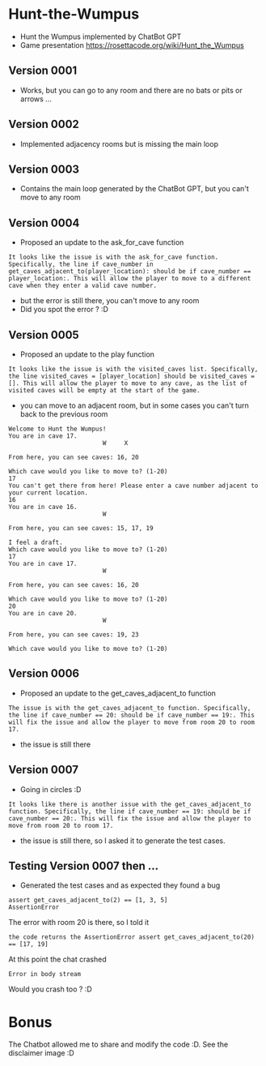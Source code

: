 # Hunt-the-Wumpus
- Hunt the Wumpus implemented by ChatBot GPT
- Game presentation https://rosettacode.org/wiki/Hunt_the_Wumpus

## Version 0001
- Works, but you can go to any room and there are no bats or pits or arrows ...

## Version 0002
- Implemented adjacency rooms but is missing the main loop

## Version 0003
- Contains the main loop generated by the ChatBot GPT, but you can't move to any room

## Version 0004
- Proposed an update to the ask_for_cave function
```
It looks like the issue is with the ask_for_cave function. Specifically, the line if cave_number in get_caves_adjacent_to(player_location): should be if cave_number == player_location:. This will allow the player to move to a different cave when they enter a valid cave number.
```
- but the error is still there, you can't move to any room
- Did you spot the error ? :D

## Version 0005
- Proposed an update to the play function
```
It looks like the issue is with the visited_caves list. Specifically, the line visited_caves = [player_location] should be visited_caves = []. This will allow the player to move to any cave, as the list of visited caves will be empty at the start of the game.
```

- you can move to an adjacent room, but in some cases you can't turn back to the previous room
```
Welcome to Hunt the Wumpus!
You are in cave 17.
                          W     X       

From here, you can see caves: 16, 20

Which cave would you like to move to? (1-20)
17
You can't get there from here! Please enter a cave number adjacent to your current location.
16
You are in cave 16.
                          W             

From here, you can see caves: 15, 17, 19

I feel a draft.
Which cave would you like to move to? (1-20)
17
You are in cave 17.
                          W             

From here, you can see caves: 16, 20

Which cave would you like to move to? (1-20)
20
You are in cave 20.
                          W             

From here, you can see caves: 19, 23

Which cave would you like to move to? (1-20)
```

## Version 0006
- Proposed an update to the get_caves_adjacent_to function
```
The issue is with the get_caves_adjacent_to function. Specifically, the line if cave_number == 20: should be if cave_number == 19:. This will fix the issue and allow the player to move from room 20 to room 17.
```

- the issue is still there

## Version 0007
- Going in circles :D
```
It looks like there is another issue with the get_caves_adjacent_to function. Specifically, the line if cave_number == 19: should be if cave_number == 20:. This will fix the issue and allow the player to move from room 20 to room 17.
```

- the issue is still there, so I asked it to generate the test cases.

## Testing Version 0007 then ...
- Generated the test cases and as expected they found a bug
```
assert get_caves_adjacent_to(2) == [1, 3, 5]
AssertionError
```

The error with room 20 is there, so I told it
```
the code returns the AssertionError assert get_caves_adjacent_to(20) == [17, 19]
```

At this point the chat crashed
```
Error in body stream
```

Would you crash too ? :D

# Bonus
The Chatbot allowed me to share and modify the code :D. See the disclaimer image :D




